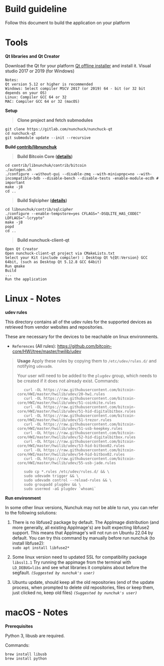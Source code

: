 # Build guideline
Follow this document to build the application on your platform
# Tools
**Qt libraries and Qt Creator**

Download the Qt for your platform [Qt offline installer](https://www.qt.io/offline-installers) and install it.
Visual studio 2017 or 2019 (for Windows)
```
Notes:
Qt version 5.12 or higher is recommended
Windows: Select compiler MSCV 2017 (or 2019) 64 - bit (or 32 bit depends on your OS)
Linux: Compiler GCC 64 or 32
MAC: Compiler GCC 64 or 32 (macOS)
```
**Setup**
>**Clone project and fetch submodules**
>
```
git clone https://gitlab.com/nunchuck/nunchuck-qt
cd nunchuck-qt
git submodule update --init --recursive
```
**Build [contrib/libnunchuk](https://github.com/nunchuk-io/libnunchuk)**
>**Build Bitcoin Core ([details](https://github.com/bitcoin/bitcoin/tree/master/doc#building))**
>
```
cd contrib/libnunchuk/contrib/bitcoin
./autogen.sh
./configure --without-gui --disable-zmq --with-miniupnpc=no --with-incompatible-bdb --disable-bench --disable-tests -enable-module-ecdh # important
make -j8
cd ..
```
>**Build Sqlcipher ([details](https://github.com/sqlcipher/sqlcipher))**
>
```
cd libnunchuk/contrib/sqlcipher
./configure --enable-tempstore=yes CFLAGS="-DSQLITE_HAS_CODEC" LDFLAGS="-lcrypto"
make -j8
popd
cd ..
```
>**Build nunchuck-client-qt**
>
```
Open Qt Creator
Open nunchuck-client-qt project via CMakeLists.txt
Select your Kit (include compiler) : Desktop Qt %{Qt:Version} GCC 64bit, (such as Desktop Qt 5.12.8 GCC 64bit)
Run qmake
Build
...
Run the application
```
# Linux - Notes
**udev rules**

This directory contains all of the udev rules for the supported devices as retrieved from vendor websites and repositories.

These are necessary for the devices to be reachable on linux environments.
- `References` (All rules): https://github.com/bitcoin-core/HWI/tree/master/hwilib/udev
>**Usage**
Apply these rules by copying them to `/etc/udev/rules.d/` and notifying `udevadm`.
>
>Your user will need to be added to the `plugdev` group, which needs to be created if it does not already exist.
Commands:
>```
>    curl -OL https://raw.githubusercontent.com/bitcoin-core/HWI/master/hwilib/udev/20-hw1.rules
>    curl -OL https://raw.githubusercontent.com/bitcoin-core/HWI/master/hwilib/udev/51-coinkite.rules
>    curl -OL https://raw.githubusercontent.com/bitcoin-core/HWI/master/hwilib/udev/51-hid-digitalbitbox.rules
>    curl -OL https://raw.githubusercontent.com/bitcoin-core/HWI/master/hwilib/udev/51-trezor.rules
>    curl -OL https://raw.githubusercontent.com/bitcoin-core/HWI/master/hwilib/udev/51-usb-keepkey.rules
>    curl -OL https://raw.githubusercontent.com/bitcoin-core/HWI/master/hwilib/udev/52-hid-digitalbitbox.rules
>    curl -OL https://raw.githubusercontent.com/bitcoin-core/HWI/master/hwilib/udev/53-hid-bitbox02.rules
>    curl -OL https://raw.githubusercontent.com/bitcoin-core/HWI/master/hwilib/udev/54-hid-bitbox02.rules
>    curl -OL https://raw.githubusercontent.com/bitcoin-core/HWI/master/hwilib/udev/55-usb-jade.rules
>   
>    sudo cp *.rules /etc/udev/rules.d/ && \
>    sudo udevadm trigger && \
>    sudo udevadm control --reload-rules && \
>    sudo groupadd plugdev && \
>    sudo usermod -aG plugdev `whoami`
>```
**Run environment**

In some other linux versions, Nunchuk may not be able to run, you can refer to the following solutions:
1. There is no libfuse2 package by default. The AppImage distribution (and more generally, all existing AppImage's) are built expecting libfuse2 support. This means that AppImage's will not run on Ubuntu 22.04 by default.
You can try this command by manually before run nunchuk (to install libfuse2):  
`sudo apt install libfuse2*`
2. Some linux version need to updated SSL for compatibility package `libssl1.1`
Try running the appimage from the terminal with `LD_DEBUG=libs` and see what libraries it complains about before the segfault.
*`(Suggested by nunchuk's user)`*

3. Ubuntu update, should keep all the old repositories (end of the update process, when prompted to delete old repositories, files or keep them, just clicked no, keep old files)
*`(Suggested by nunchuk's user)`*

# macOS - Notes
**Prerequisites**

Python 3, libusb are required.

Commands:
```
brew install libusb
brew install python
```
